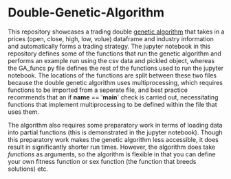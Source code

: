 # Double-Genetic-Algorithm
This repository showcases a trading double <a href="https://towardsdatascience.com/introduction-to-genetic-algorithms-including-example-code-e396e98d8bf3#:~:text=A%20genetic%20algorithm%20is%20a,offspring%20of%20the%20next%20generation.">genetic algorithm</a> that takes in a prices (open, close, high, low, volue) dataframe and industry information and automatically forms a trading strategy. The jupyter notebook in this repository defines some of the functions that run the genetic algorithm and performs an example run using the csv data and pickled object, whereas the GA_funcs py file defines the rest of the functions used to run the jupyter notebook. The locations of the functions are split between these two files because the double genetic algorithm uses multiprocessing, which requires functions to be imported from a seperate file, and best practice recommends that an if __name__ == '__main__' check is carried out, necessitating functions that implement multiprocessing to be defined within the file that uses them.

The algorithm also requires some preparatory work in terms of loading data into partial functions (this is demonstrated in the jupyter notebook). Though this preparatory work makes the genetic algorithm less accessible, it does result in significantly shorter run times. However, the algorithm does take *functions* as arguments, so the algorithm is flexible in that you can define your own fitness function or sex function (the function that breeds solutions) etc.
